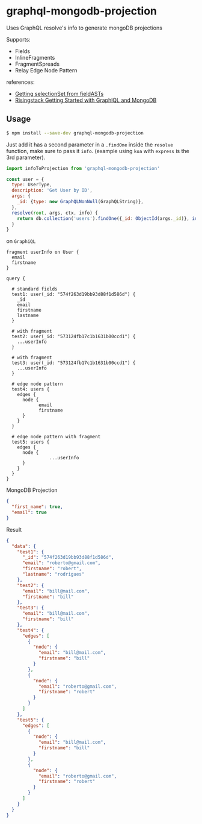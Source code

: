 # graphql-mongodb-projection

Uses GraphQL resolve's info to generate mongoDB projections

Supports:
- Fields
- InlineFragments
- FragmentSpreads
- Relay Edge Node Pattern

references:
- [Getting selectionSet from fieldASTs](https://github.com/graphql/graphql-js/issues/96)
- [Risingstack Getting Started with GraphlQL and MongoDB ](https://blog.risingstack.com/graphql-overview-getting-started-with-graphql-and-nodejs/)

## Usage

```sh
$ npm install --save-dev graphql-mongodb-projection 
```

Just add it has a second parameter in a `.findOne` inside the `resolve` function, make sure to pass it `info`. (example using `koa` with `express` is the 3rd parameter).

```js
import infoToProjection from 'graphql-mongodb-projection'

const user = {
  type: UserType,
  description: 'Get User by ID',
  args: {
    _id: {type: new GraphQLNonNull(GraphQLString)},
  },
  resolve(root, args, ctx, info) {
    return db.collection('users').findOne({_id: ObjectId(args._id)}, infoToProjection(info))
  }
}
```


on `GraphiQL`
```
fragment userInfo on User {
  email
  firstname
}

query {

  # standard fields
  test1: user(_id: "574f263d19bb93d88f1d586d") {
  	_id
  	email
  	firstname
  	lastname
  }

  # with fragment
  test2: user(_id: "573124fb17c1b1631b00ccd1") {
    ...userInfo
  }

  # with fragment
  test3: user(_id: "573124fb17c1b1631b00ccd1") {
    ...userInfo
  }

  # edge node pattern
  test4: users {
    edges {
      node {
  			email
  			firstname
      }
    }
  }

  # edge node pattern with fragment
  test5: users {
    edges {
      node {
				...userInfo
      }
    }
  }
}
```

MongoDB Projection
```json
{
  "first_name": true,
  "email": true
}
```

Result
```json
{
  "data": {
    "test1": {
      "_id": "574f263d19bb93d88f1d586d",
      "email": "roberto@gmail.com",
      "firstname": "robert",
      "lastname": "rodrigues"
    },
    "test2": {
      "email": "bill@mail.com",
      "firstname": "bill"
    },
    "test3": {
      "email": "bill@mail.com",
      "firstname": "bill"
    },
    "test4": {
      "edges": [
        {
          "node": {
            "email": "bill@mail.com",
            "firstname": "bill"
          }
        },
        {
          "node": {
            "email": "roberto@gmail.com",
            "firstname": "robert"
          }
        }
      ]
    },
    "test5": {
      "edges": [
        {
          "node": {
            "email": "bill@mail.com",
            "firstname": "bill"
          }
        },
        {
          "node": {
            "email": "roberto@gmail.com",
            "firstname": "robert"
          }
        }
      ]
    }
  }
}
```
